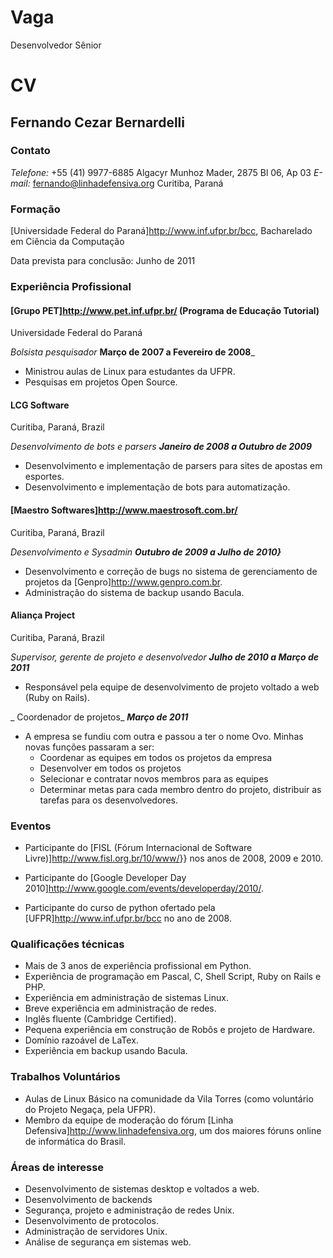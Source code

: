 Vaga
====
Desenvolvedor Sênior

CV
==

## Fernando Cezar Bernardelli ##

### Contato ###

_Telefone:_ +55 (41) 9977-6885                Algacyr Munhoz Mader, 2875
                                              Bl 06, Ap 03
_E-mail:_ <fernando@linhadefensiva.org>       Curitiba, Paraná

### Formação ###

[Universidade Federal do Paraná]<http://www.inf.ufpr.br/bcc>, Bacharelado em Ciência da Computação

Data prevista para conclusão: Junho de 2011

### Experiência Profissional ###

#### [Grupo PET]<http://www.pet.inf.ufpr.br/> (Programa de Educação Tutorial) ####
Universidade Federal do Paraná

_Bolsista pesquisador_                            **Março de 2007 a Fevereiro de 2008**_

 * Ministrou aulas de Linux para estudantes da UFPR.
 * Pesquisas em projetos Open Source.

#### LCG Software ####
Curitiba, Paraná, Brazil

_Desenvolvimento de bots e parsers_               _**Janeiro de 2008 a Outubro de 2009**_

* Desenvolvimento e implementação de parsers para sites de apostas em esportes.
* Desenvolvimento e implementação de bots para automatização.


#### [Maestro Softwares]<http://www.maestrosoft.com.br/> ####
Curitiba, Paraná, Brazil

_Desenvolvimento e Sysadmin_                      _**Outubro de 2009 a Julho de 2010}**_

* Desenvolvimento e correção de bugs no sistema de gerenciamento de projetos da [Genpro]<http://www.genpro.com.br>.
* Administração do sistema de backup usando Bacula.

#### Aliança Project ####
Curitiba, Paraná, Brazil


_Supervisor, gerente de projeto e desenvolvedor_  _**Julho de 2010 a Março de 2011**_

* Responsável pela equipe de desenvolvimento de projeto voltado a web (Ruby on Rails).

_ Coordenador de projetos_                        _**Março de 2011**_

* A empresa se fundiu com outra e passou a ter o nome Ovo. Minhas novas funções passaram a ser:
  - Coordenar as equipes em todos os projetos da empresa
  - Desenvolver em todos os projetos
  - Selecionar e contratar novos membros para as equipes
  - Determinar metas para cada membro dentro do projeto, distribuir as tarefas para os desenvolvedores.


### Eventos ###

* Participante do [FISL (Fórum Internacional de Software Livre)]<http://www.fisl.org.br/10/www/>}} nos anos de 2008, 2009 e 2010.
    
* Participante do [Google Developer Day 2010]<http://www.google.com/events/developerday/2010/>.

* Participante do curso de python ofertado pela [UFPR]<http://www.inf.ufpr.br/bcc> no ano de 2008.


### Qualificações técnicas ###


* Mais de 3 anos de experiência profissional em Python.
* Experiência de programação em Pascal, C, Shell Script, Ruby on Rails e PHP.
* Experiência em administração de sistemas Linux.
* Breve experiência em administração de redes.
* Inglês fluente (Cambridge Certified).
* Pequena experiência em construção de Robôs e projeto de Hardware.
* Domínio razoável de LaTex.
* Experiência em backup usando Bacula.


### Trabalhos Voluntários ### 

* Aulas de Linux Básico na comunidade da Vila Torres (como voluntário do Projeto Negaça, pela UFPR).
* Membro da equipe de moderação do fórum [Linha Defensiva]<http://www.linhadefensiva.org>, um dos maiores fóruns online de informática do Brasil.

### Áreas de interesse ###

* Desenvolvimento de sistemas desktop e voltados a web.
* Desenvolvimento de backends
* Segurança, projeto e administração de redes Unix.
* Desenvolvimento de protocolos.
* Administração de servidores Unix.
* Análise de segurança em sistemas web.
